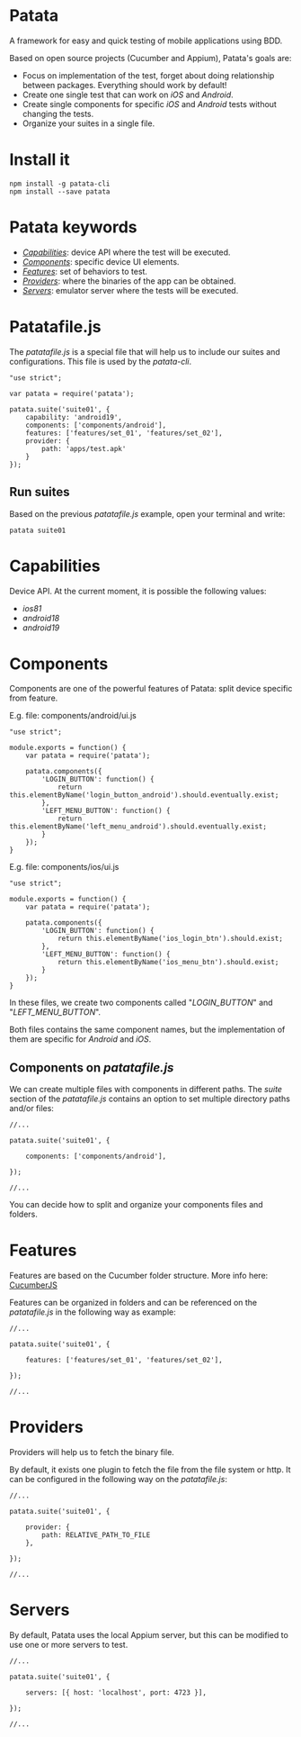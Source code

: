 # Patata

A framework for easy and quick testing of mobile applications using BDD. 

Based on open source projects (Cucumber and Appium), Patata's goals are:

- Focus on implementation of the test, forget about doing relationship between packages. Everything should work by default!
- Create one single test that can work on *iOS* and *Android*.
- Create single components for specific *iOS* and *Android* tests without changing the tests.
- Organize your suites in a single file.

# Install it

```
npm install -g patata-cli
npm install --save patata
```

# Patata keywords

- *[Capabilities](#markdown-header-capabilities)*: device API where the test will be executed.
- *[Components](#markdown-header-components)*: specific device UI elements.
- *[Features](#markdown-header-features)*: set of behaviors to test.
- *[Providers](#markdown-header-providers)*: where the binaries of the app can be obtained.
- *[Servers](#markdown-header-servers)*: emulator server where the tests will be executed.

# Patatafile.js

The *patatafile.js* is a special file that will help us to include our suites and configurations. This file is used by the *patata-cli*.

```
"use strict";

var patata = require('patata');

patata.suite('suite01', {
    capability: 'android19',
    components: ['components/android'],
    features: ['features/set_01', 'features/set_02'],
    provider: {
        path: 'apps/test.apk'
    }
});
```

## Run suites

Based on the previous *patatafile.js* example, open your terminal and write:

```
patata suite01
```

# Capabilities

Device API. At the current moment, it is possible the following values:

- *ios81*
- *android18*
- *android19*

# Components

Components are one of the powerful features of Patata: split device specific from feature.

E.g. file: components/android/ui.js

```
"use strict";

module.exports = function() {
    var patata = require('patata');

    patata.components({       
        'LOGIN_BUTTON': function() { 
            return this.elementByName('login_button_android').should.eventually.exist; 
        },
        'LEFT_MENU_BUTTON': function() { 
            return this.elementByName('left_menu_android').should.eventually.exist; 
        }
    });
}
```

E.g. file: components/ios/ui.js

```
"use strict";

module.exports = function() {
    var patata = require('patata');

    patata.components({       
        'LOGIN_BUTTON': function() { 
            return this.elementByName('ios_login_btn').should.exist; 
        },
        'LEFT_MENU_BUTTON': function() { 
            return this.elementByName('ios_menu_btn').should.exist; 
        }
    });
}
```

In these files, we create two components called "*LOGIN_BUTTON*" and "*LEFT_MENU_BUTTON*".

Both files contains the same component names, but the implementation of them are specific for *Android* and *iOS*.

## Components on *patatafile.js*

We can create multiple files with components in different paths. The *suite* section of the *patatafile.js* contains an option to set multiple directory paths and/or files:

```
//...

patata.suite('suite01', {
    
    components: ['components/android'],
    
});

//...
```

You can decide how to split and organize your components files and folders.

# Features

Features are based on the Cucumber folder structure. More info here: [CucumberJS](https://github.com/cucumber/cucumber-js)

Features can be organized in folders and can be referenced on the *patatafile.js* in the following way as example:

```
//...

patata.suite('suite01', {
    
    features: ['features/set_01', 'features/set_02'],
    
});

//...
```

# Providers

Providers will help us to fetch the binary file.

By default, it exists one plugin to fetch the file from the file system or http. It can be configured in the following way on the *patatafile.js*:

```
//...

patata.suite('suite01', {
    
    provider: {
        path: RELATIVE_PATH_TO_FILE
    },
    
});

//...
```

# Servers

By default, Patata uses the local Appium server, but this can be modified to use one or more servers to test.

```
//...

patata.suite('suite01', {
    
    servers: [{ host: 'localhost', port: 4723 }],
        
});

//...
```